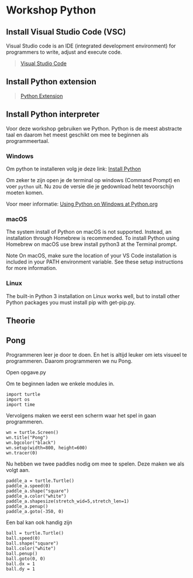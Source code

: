 # Workshop Python

## Install Visual Studio Code (VSC)
Visual Studio code is an IDE (integrated development environment) for programmers to write, adjust and execute code. 

>[Visual Studio Code](https://code.visualstudio.com/)


## Install Python extension

>[Python Extension](https://marketplace.visualstudio.com/items?itemName=ms-python.python)


## Install Python interpreter

Voor deze workshop gebruiken we Python. Python is de meest abstracte taal en daarom het meest geschikt om mee te beginnen als programmeertaal.

### Windows
Om python te installeren volg je deze link: [Install Python](https://www.python.org/downloads/)

Om zeker te zijn open je de terminal op windows (Command Prompt) en voer `python` uit. Nu zou de versie die je gedownload hebt tevoorschijn moeten komen.

Voor meer informatie: [Using Python on Windows at Python.org](https://docs.python.org/3.9/using/windows.html)

### macOS
The system install of Python on macOS is not supported. Instead, an installation through Homebrew is recommended. To install Python using Homebrew on macOS use brew install python3 at the Terminal prompt.

Note On macOS, make sure the location of your VS Code installation is included in your PATH environment variable. See these setup instructions for more information.

### Linux
The built-in Python 3 installation on Linux works well, but to install other Python packages you must install pip with get-pip.py.

## Theorie

## Pong
Programmeren leer je door te doen. En het is altijd leuker om iets visueel te programmeren. Daarom programmeren we nu Pong.

Open opgave.py

Om te beginnen laden we enkele modules in.
```
import turtle
import os
import time
```

Vervolgens maken we eerst een scherm waar het spel in gaan programmeren. 
```
wn = turtle.Screen()
wn.title("Pong")
wn.bgcolor("black")
wn.setup(width=800, height=600)
wn.tracer(0)
``` 

Nu hebben we twee paddles nodig om mee te spelen. Deze maken we als volgt aan.
```
paddle_a = turtle.Turtle()
paddle_a.speed(0)
paddle_a.shape("square")
paddle_a.color("white")
paddle_a.shapesize(stretch_wid=5,stretch_len=1)
paddle_a.penup()
paddle_a.goto(-350, 0)
```

Een bal kan ook handig zijn
```
ball = turtle.Turtle()
ball.speed(0)
ball.shape("square")
ball.color("white")
ball.penup()
ball.goto(0, 0)
ball.dx = 1
ball.dy = 1
```
